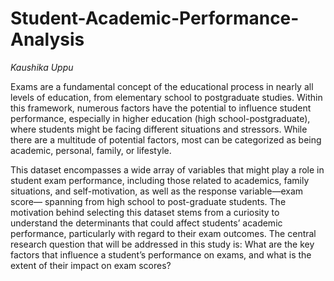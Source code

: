 # Student-Academic-Performance-Analysis
*Kaushika Uppu*

Exams are a fundamental concept of the educational process in nearly all levels of education, from elementary school to postgraduate studies. Within this framework, numerous factors have the potential to influence student performance, especially in higher education (high school-postgraduate), where students might be facing different situations and stressors. While there are a multitude of potential factors, most can be categorized as being academic, personal, family, or lifestyle.

This dataset encompasses a wide array of variables that might play a role in student exam performance, including those related to academics, family situations, and self-motivation, as well as the response variable—exam score— spanning from high school to post-graduate students. The motivation behind selecting this dataset stems from a curiosity to understand the determinants that could affect students’ academic performance, particularly with regard to their exam outcomes. The central research question that will be addressed in this study is: What are the key factors that influence a student’s performance on exams, and what is the extent of their impact on exam scores?
